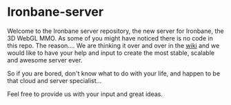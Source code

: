 Ironbane-server
===============

Welcome to the Ironbane server repository, the new server for Ironbane, the 3D WebGL MMO.
As some of you might have noticed there is no code in this repo. The reason.... 
We are thinking it over and over in the [wiki](https://github.com/ironbane/ironbane-server/wiki) and we would like to have your help and input to create the most stable, scalable and awesome server ever.

So if you are bored, don't know what to do with your life, and happen to be that cloud and server specialist...

Feel free to provide us with your input and great ideas.



